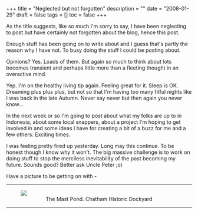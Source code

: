 +++
title = "Neglected but not forgotten"
description = ""
date = "2008-01-29"
draft = false
tags = []
toc = false
+++

As the title suggests, like so much I'm sorry to say, I have been neglecting to post but have certainly not forgotten about the blog, hence this post.

Enough stuff has been going on to write about and I guess that's partly the reason why I have not. To busy doing the stuff I could be posting about.

Opinions? Yes. Loads of them. But again so much to think about lots becomes transient and perhaps little more than a fleeting thought in an overactive mind.

Yep. I'm on the healthy living tip again. Feeling great for it. Sleep is OK. Dreaming plus plus plus, but not so that I'm having too many fitful nights like I was back in the late Autumn. Never say never but then again you never know...

In the next week or so I'm going to post about what my folks are up to in Indonesia, about some local snappers, about a project I'm hoping to get involved in and some ideas I have for creating a bit of a buzz for me and a few others. Exciting times.

I was feeling pretty fired up yesterday. Long may this continue. To be honest though I know why it won't. The big massive challenge is to work on doing stuff to stop the merciless inevitability of the past becoming my future. Sounds good? Better ask Uncle Peter ;o)

Have a picture to be getting on with -

***

<figure style="text-align: center">
  <img style="display:block;margin:auto" src="https://i.ibb.co/Z6Hr03xj/mastpond-1-800x534.jpg">
  <figcaption>The Mast Pond. Chatham Historic Dockyard</figcaption>
</figure>

***
